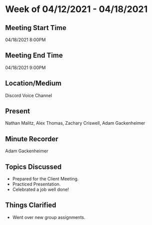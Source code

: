 # Week of 04/12/2021 - 04/18/2021
## Meeting Start Time
04/18/2021 8:00PM
## Meeting End Time
04/18/2021 9:00PM
## Location/Medium
Discord Voice Channel
## Present
Nathan Malitz, Alex Thomas, Zachary Criswell, Adam Gackenheimer
## Minute Recorder
Adam Gackenheimer
## Topics Discussed
- Prepared for the Client Meeting.
- Practiced Presentation.
- Celebrated a job well done!
## Things Clarified
- Went over new group assignments.

